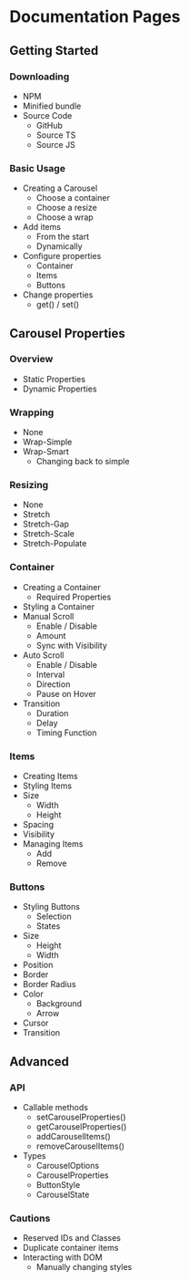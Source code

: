 # Documentation Pages

## Getting Started

### Downloading

- NPM
- Minified bundle
- Source Code
  - GitHub
  - Source TS
  - Source JS

### Basic Usage

- Creating a Carousel
  - Choose a container
  - Choose a resize
  - Choose a wrap
- Add items
  - From the start
  - Dynamically
- Configure properties
  - Container
  - Items
  - Buttons
- Change properties
  - get() / set()

## Carousel Properties

### Overview

- Static Properties
- Dynamic Properties

### Wrapping

- None
- Wrap-Simple
- Wrap-Smart
  - Changing back to simple

### Resizing

- None
- Stretch
- Stretch-Gap
- Stretch-Scale
- Stretch-Populate

### Container

- Creating a Container
  - Required Properties
- Styling a Container
- Manual Scroll
  - Enable / Disable
  - Amount
  - Sync with Visibility
- Auto Scroll
  - Enable / Disable
  - Interval
  - Direction
  - Pause on Hover
- Transition
  - Duration
  - Delay
  - Timing Function

### Items

- Creating Items
- Styling Items
- Size
  - Width
  - Height
- Spacing
- Visibility
- Managing Items
  - Add
  - Remove

### Buttons

- Styling Buttons
  - Selection
  - States
- Size
  - Height
  - Width
- Position
- Border
- Border Radius
- Color
  - Background
  - Arrow
- Cursor
- Transition

## Advanced

### API

- Callable methods
  - setCarouselProperties()
  - getCarouselProperties()
  - addCarouselItems()
  - removeCarouselItems()
- Types
  - CarouselOptions
  - CarouselProperties
  - ButtonStyle
  - CarouselState

### Cautions

- Reserved IDs and Classes
- Duplicate container items
- Interacting with DOM
  - Manually changing styles
